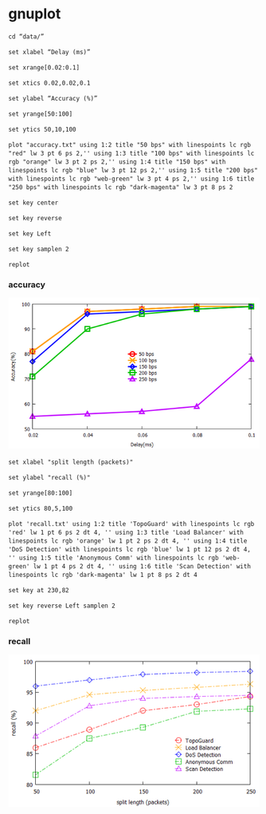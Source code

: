 # gnuplot

`cd “data/”`

`set xlabel “Delay (ms)”` 

`set xrange[0.02:0.1]`

`set xtics 0.02,0.02,0.1`

`set ylabel “Accuracy (%)”`

`set yrange[50:100]`

`set ytics 50,10,100`

`plot "accuracy.txt" using 1:2 title "50 bps" with linespoints lc rgb "red" lw 3 pt 6 ps 2,'' using 1:3 title "100 bps" with linespoints lc rgb "orange" lw 3 pt 2 ps 2,'' using 1:4 title "150 bps" with linespoints lc rgb "blue" lw 3 pt 12 ps 2,'' using 1:5 title "200 bps" with linespoints lc rgb "web-green" lw 3 pt 4 ps 2,'' using 1:6 title "250 bps" with linespoints lc rgb "dark-magenta" lw 3 pt 8 ps 2`

`set key center`

`set key reverse`

`set key Left`

`set key samplen 2`

`replot`

### accuracy

![images](img/accuracy.png)




`set xlabel "split length (packets)"`

`set ylabel "recall (%)"`

`set yrange[80:100]`

`set ytics 80,5,100`

`plot 'recall.txt' using 1:2 title 'TopoGuard' with linespoints lc rgb 'red' lw 1 pt 6 ps 2 dt 4, '' using 1:3 title 'Load Balancer' with linespoints lc rgb 'orange' lw 1 pt 2 ps 2 dt 4, '' using 1:4 title 'DoS Detection' with linespoints lc rgb 'blue' lw 1 pt 12 ps 2 dt 4, '' using 1:5 title 'Anonymous Comm' with linespoints lc rgb 'web-green' lw 1 pt 4 ps 2 dt 4, '' using 1:6 title 'Scan Detection' with linespoints lc rgb 'dark-magenta' lw 1 pt 8 ps 2 dt 4`

`set key at 230,82`

`set key reverse Left samplen 2`

`replot`

### recall

![images](img/recall.png)

